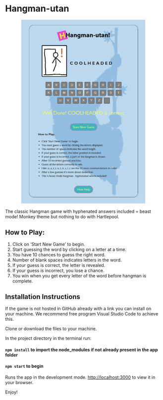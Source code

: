 # Hangman-utan

<p align=center>
  <img alt="example gameplay" src="https://github.com/JamesACook/Hangman-utan/blob/main/src/images/Sample.jpg" style="width:400px;" />
  </p>


The classic Hangman game with hyphenated answers included = beast mode!
Monkey theme but nothing to do with Hartlepool.

## How to Play:

1. Click on ‘Start New Game’ to begin.
2. Start guessing the word by clicking on a letter at a time.
3. You have 10 chances to guess the right word.
4. Number of blank spaces indicates letters in the word.
5. If your guess is correct, the letter is revealed.
6. If your guess is incorrect, you lose a chance.
7. You win when you get every letter of the word before hangman is complete.

## Installation Instructions

If the game is not hosted in GitHub already with a link you can install on your machine.
We recommend free program Visual Studio Code to achieve this.

Clone or download the files to your machine.

In the project directory in the terminal run:

#### `npm install` to import the node_modules if not already present in the app folder

#### `npm start` to begin 

Runs the app in the development mode.
[http://localhost:3000](http://localhost:3000) to view it in your browser.

Enjoy!

